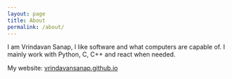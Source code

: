 ```yaml
---
layout: page
title: About
permalink: /about/
---
```

I am Vrindavan Sanap, I like software and what computers are capable of.
I mainly work with Python, C, C++ and react when needed.

My website: [vrindavansanap.github.io](https://vrindavansanap.github.io)



[jekyll-organization]: https://github.com/jekyll
